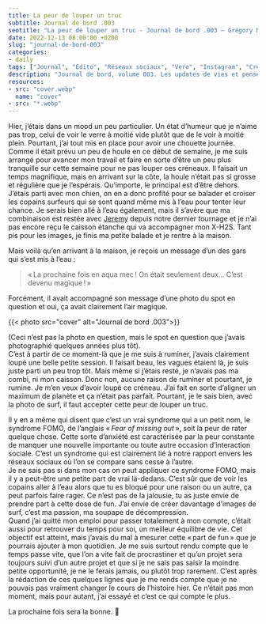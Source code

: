 ```yaml
---
title: La peur de louper un truc
subtitle: Journal de bord .003
seotitle: "La peur de louper un truc - Journal de bord .003 — Grégory Mignard"
date: 2022-12-13 08:00:00 +0200
slug: "journal-de-bord-003"
categories:
- daily
tags: ["Journal", "Edito", "Réseaux sociaux", "Vero", "Instagram", "Créativité", "Podcasts"]
description: "Journal de bord, volume 003. Les updates de vies et pensées du moment."
resources:
- src: "cover.webp"
  name: "cover"
- src: "*.webp"
---
```


Hier, j’étais dans un mood un peu particulier. Un état d’humeur que je n’aime pas trop, celui de voir le verre à moitié vide plutôt que de le voir à moitié plein. Pourtant, j’ai tout mis en place pour avoir une chouette journée.  
Comme il était prévu un peu de houle en ce début de semaine, je me suis arrangé pour avancer mon travail et faire en sorte d’être un peu plus tranquille sur cette semaine pour ne pas louper ces créneaux. Il faisait un temps magnifique, mais en arrivant sur la côte, la houle n’était pas si grosse et régulière que je l’espérais. Qu’importe, le principal est d’être dehors. J’étais parti avec mon chien, on en a donc profité pour se balader et croiser les copains surfeurs qui se sont quand même mis à l’eau pour tenter leur chance. Je serais bien allé à l’eau également, mais il s’avère que ma combinaison est restée avec [Jeremy](https://jeremyjanin.com) depuis notre dernier tournage et je n’ai pas encore reçu le caisson étanche qui va accompagner mon X-H2S. Tant pis pour les images, je finis ma petite balade et je rentre à la maison.

Mais voilà qu’en arrivant à la maison, je reçois un message d’un des gars qui s’est mis à l’eau :

> « La prochaine fois en aqua mec ! On était seulement deux… C’est devenu magique ! »

Forcément, il avait accompagné son message d’une photo du spot en question et oui, ça avait clairement l’air magique.

{{< photo src="cover" alt="Journal de bord .003">}}

(Ceci n’est pas la photo en question, mais le spot en question que j’avais photographié quelques années plus tôt).  
C’est à partir de ce moment-là que je me suis à ruminer, j’avais clairement loupé une belle petite session. Il faisait beau, les vagues étaient là, je suis juste parti un peu trop tôt. Mais même si j’étais resté, je n’avais pas ma combi, ni mon caisson. Donc non, aucune raison de ruminer et pourtant, je rumine. Je m’en veux d’avoir loupé ce créneau. J’ai fait en sorte d’aligner un maximum de planète et ça n’était pas parfait. Pourtant, je le sais bien, avec la photo de surf, il faut accepter cette peur de louper un truc.  

Il y en a même qui disent que c’est un vrai syndrome qui a un petit nom, le syndrome FOMO, de l’anglais « *Fear of missing out* », soit la peur de rater quelque chose. Cette sorte d’anxiété est caractérisée par la peur constante de manquer une nouvelle importante ou toute autre occasion d’interaction sociale. C’est un syndrome qui est clairement lié à notre rapport envers les réseaux sociaux où l’on se compare sans cesse à l’autre.  
Je ne sais pas si dans mon cas on peut appliquer ce syndrome FOMO, mais il y a peut-être une petite part de vrai là-dedans. C’est sûr que de voir les copains aller à l’eau alors que tu es bloqué pour une raison ou un autre, ça peut parfois faire rager. Ce n’est pas de la jalousie, tu as juste envie de prendre part à cette dose de fun. J’ai envie de créer davantage d’images de surf, c’est ma passion, ma soupape de décompression.  
Quand j’ai quitté mon emploi pour passer totalement à mon compte, c’était aussi pour retrouver du temps pour soi, un meilleur équilibre de vie. Cet objectif est atteint, mais j’avais du mal à mesurer cette « part de fun » que je pourrais ajouter à mon quotidien. Je me suis surtout rendu compte que le temps passe vite, que l’on a vite fait de procrastiner et qu’un projet sera toujours suivi d’un autre projet et que si je ne sais pas saisir la moindre petite opportunité, je ne le ferais jamais, ou plutôt trop rarement. C’est après la rédaction de ces quelques lignes que je me rends compte que je ne pouvais pas vraiment changer le cours de l’histoire hier. Ce n’était pas mon moment, mais pour autant, j’ai essayé et c’est ce qui compte le plus.

La prochaine fois sera la bonne. 🤙
